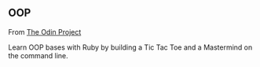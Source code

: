 ## OOP

From [The Odin Project](http://www.theodinproject.com/ruby-programming/oop)

Learn OOP bases with Ruby by building a Tic Tac Toe and a Mastermind on the command line.
